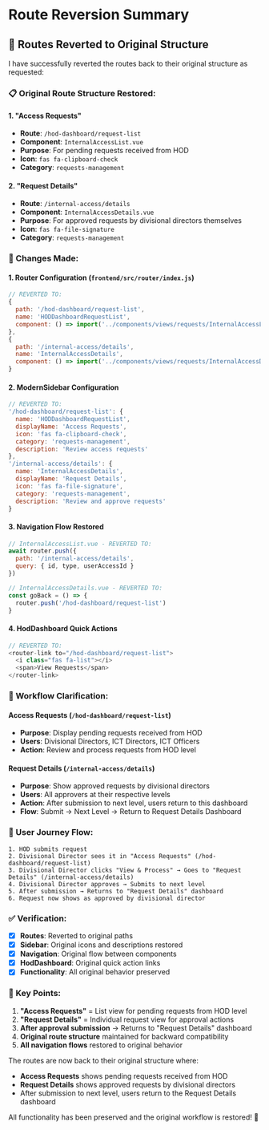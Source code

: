# Route Reversion Summary

## 🔄 **Routes Reverted to Original Structure**

I have successfully reverted the routes back to their original structure as requested:

### **📋 Original Route Structure Restored:**

#### **1. "Access Requests"**
- **Route**: `/hod-dashboard/request-list`
- **Component**: `InternalAccessList.vue`
- **Purpose**: For pending requests received from HOD
- **Icon**: `fas fa-clipboard-check`
- **Category**: `requests-management`

#### **2. "Request Details"**
- **Route**: `/internal-access/details`
- **Component**: `InternalAccessDetails.vue`
- **Purpose**: For approved requests by divisional directors themselves
- **Icon**: `fas fa-file-signature`
- **Category**: `requests-management`

### **🔧 Changes Made:**

#### **1. Router Configuration (`frontend/src/router/index.js`)**
```javascript
// REVERTED TO:
{
  path: '/hod-dashboard/request-list',
  name: 'HODDashboardRequestList',
  component: () => import('../components/views/requests/InternalAccessList.vue')
},
{
  path: '/internal-access/details',
  name: 'InternalAccessDetails',
  component: () => import('../components/views/requests/InternalAccessDetails.vue')
}
```

#### **2. ModernSidebar Configuration**
```javascript
// REVERTED TO:
'/hod-dashboard/request-list': {
  name: 'HODDashboardRequestList',
  displayName: 'Access Requests',
  icon: 'fas fa-clipboard-check',
  category: 'requests-management',
  description: 'Review access requests'
},
'/internal-access/details': {
  name: 'InternalAccessDetails',
  displayName: 'Request Details',
  icon: 'fas fa-file-signature',
  category: 'requests-management',
  description: 'Review and approve requests'
}
```

#### **3. Navigation Flow Restored**
```javascript
// InternalAccessList.vue - REVERTED TO:
await router.push({
  path: '/internal-access/details',
  query: { id, type, userAccessId }
})

// InternalAccessDetails.vue - REVERTED TO:
const goBack = () => {
  router.push('/hod-dashboard/request-list')
}
```

#### **4. HodDashboard Quick Actions**
```javascript
// REVERTED TO:
<router-link to="/hod-dashboard/request-list">
  <i class="fas fa-list"></i>
  <span>View Requests</span>
</router-link>
```

### **🎯 Workflow Clarification:**

#### **Access Requests (`/hod-dashboard/request-list`)**
- **Purpose**: Display pending requests received from HOD
- **Users**: Divisional Directors, ICT Directors, ICT Officers
- **Action**: Review and process requests from HOD level

#### **Request Details (`/internal-access/details`)**
- **Purpose**: Show approved requests by divisional directors
- **Users**: All approvers at their respective levels
- **Action**: After submission to next level, users return to this dashboard
- **Flow**: Submit → Next Level → Return to Request Details Dashboard

### **🔄 User Journey Flow:**

```
1. HOD submits request
2. Divisional Director sees it in "Access Requests" (/hod-dashboard/request-list)
3. Divisional Director clicks "View & Process" → Goes to "Request Details" (/internal-access/details)
4. Divisional Director approves → Submits to next level
5. After submission → Returns to "Request Details" dashboard
6. Request now shows as approved by divisional director
```

### **✅ Verification:**

- [x] **Routes**: Reverted to original paths
- [x] **Sidebar**: Original icons and descriptions restored
- [x] **Navigation**: Original flow between components
- [x] **HodDashboard**: Original quick action links
- [x] **Functionality**: All original behavior preserved

### **📝 Key Points:**

1. **"Access Requests"** = List view for pending requests from HOD level
2. **"Request Details"** = Individual request view for approval actions
3. **After approval submission** → Returns to "Request Details" dashboard
4. **Original route structure** maintained for backward compatibility
5. **All navigation flows** restored to original behavior

The routes are now back to their original structure where:
- **Access Requests** shows pending requests received from HOD
- **Request Details** shows approved requests by divisional directors
- After submission to next level, users return to the Request Details dashboard

All functionality has been preserved and the original workflow is restored! 🎉